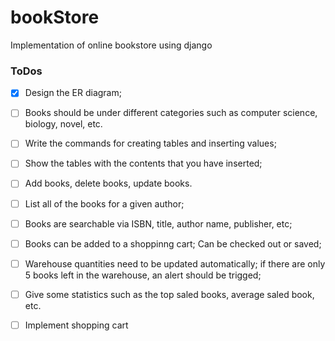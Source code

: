 # bookStore
Implementation of online bookstore using django


### ToDos

- [X] Design the ER diagram;
- [ ] Books should be under different categories such as computer science, biology, novel, etc.
- [ ] Write the commands for creating tables and inserting values;
- [ ] Show the tables with the contents that you have inserted;
- [ ] Add books, delete books, update books.
- [ ] List all of the books for a given author;
- [ ] Books are searchable via ISBN, title, author name, publisher, etc;
- [ ] Books can be added to a shoppinng cart; Can be checked out or saved;
- [ ] Warehouse quantities need to be updated automatically; if there are only 5 books left in the warehouse, an alert should be trigged;
- [ ] Give some statistics such as the top saled books, average saled book, etc.
- [ ] Implement shopping cart

